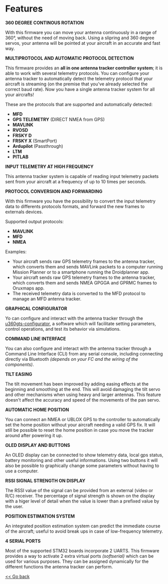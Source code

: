 # Features

**360 DEGREE CONTINOUS ROTATION**

With this firmware you can move your antenna continuously in a range of 360°, without the need of moving back. Using a slipring and 360 degree servos, your antenna will be pointed at your aircraft in an accurate and fast way.

**MULTIPROTOCOL AND AUTOMATIC PROTOCOL DETECTION**

This firmware provides an **all in one antenna tracker controller system**; it is able to work with several telemetry protocols. You can configure your antenna tracker to automatically detect the telemetry protocol that your aircraft is streaming (on the premise that you've already selected the correct baud rate). Now you have a single antenna tracker system for all your aircrafts!

These are the protocols that are supported and automatically detected:

- **MFD** 
- **GPS TELEMETRY** (DIRECT NMEA from GPS)
- **MAVLINK**
- **RVOSD**
- **FRSKY D**
- **FRSKY X** (SmartPort)
- **Ardupilot** (Passthrough)
- **LTM**
- **PITLAB**

**INPUT TELEMETRY AT HIGH FREQUENCY**

This antenna tracker system is capable of reading input telemetry packets sent from your aircraft at a frequency of up to 10 times per seconds.

**PROTOCOL CONVERSION AND FORWARDING**

With this firmware you have the possibility to convert the input telemetry data to differents protocols formats, and forward the new frames to externals devices. 

Supported output protocols:

- **MAVLINK** 
- **MFD**
- **NMEA**

Examples:

* Your aircraft sends raw GPS telemetry frames to the antenna tracker, which converts them and sends MAVLink packets to a computer running Mission Planner or to a smartphone running the Droidplanner app.
* Your aircraft sends raw GPS telemetry frames to the antenna tracker, which converts them and sends NMEA GPGGA and GPRMC frames to Oruxmaps app.
* The received telemetry data is converted to the MFD protocol to manage an MFD antenna tracker.

**GRAPHICAL CONFIGURATOR**

Yo can configure and interact with the antenna tracker through the [u360gts-configurator](https://github.com/raul-ortega/u360gts-configurator), a software which will facilitate setting parameters, control operations, and test its behavior via simulations.

**COMMAND LINE INTERFACE**

You can also configure and interact with the antenna tracker through a Command Line Interface (CLI) from any serial console, including connecting directly via Bluetooth _(depends on your FC and the wiring of the components)_.

**TILT EASING**

The tilt movement has been improved by adding easing effects at the beginning and smoothing at the end. This will avoid damaging the tilt servo and other mechanisms when using heavy and larger antennas. This feature doesn't affect the accuracy and speed of the movements of the pan servo.

**AUTOMATIC HOME POSITION**

You can connect an NMEA or UBLOX GPS to the controller to automatically set the home position without your aircraft needing a valid GPS fix. It will still be possible to reset the home position in case you move the tracker around after powering it up.

**OLED DISPLAY AND BUTTONS**

An OLED display can be connected to show telemetry data, local gps status, battery monitoring and other useful informations. Using two buttons it will also be possible to graphically change some parameters without having to use a computer.

**RSSI SIGNAL STRENGTH ON DISPLAY**

The RSSI value of the signal can be provided from an external (video or R/C) receiver. The percentage of signal strength is shown on the display with a higer level of detail when the value is lower than a prefixed value by the user.

**POSITION ESTIMATION SYSTEM**

An integrated position estimation system can predict the immediate course of the aircraft; useful to avoid break ups in case of low-frequency telemetry.

**4 SERIAL PORTS**

Most of the supported STM32 boards incorporate 2 UARTS. This firmware provides a way to activate 2 extra virtual ports _(softserial)_ which can be used for various purposes. They can be assigned dynamically for the different functions the antenna tracker can perform.

[<< Go back](README.md)
